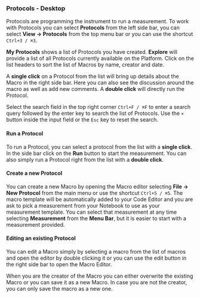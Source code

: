 ### Protocols - Desktop

Protocols are programming the instrument to run a measurement. To work with Protocols you can select **Protocols** from the left side bar, you can select **View -> Protocols** from the top menu bar or you can use the shortcut `Ctrl+3 / ⌘3`.

**My Protocols** shows a list of Protocols you have created. **Explore** will provide a list of all Protocols currently available on the Platform. Click on the list headers to sort the list of Macros by name, creator and date.

A **single click** on a Protocol from the list will bring up details about the Macro in the right side bar. Here you can also see the discussion around the macro as well as add new comments. A **double click** will directly run the Protocol.

Select the search field in the top right corner `Ctrl+F / ⌘F` to enter a search query followed by the enter key to search the list of Protocols. Use the `×` button inside the input field or the `Esc` key to reset the search.

#### Run a Protocol

To run a Protocol, you can select a protocol from the list with a **single click**. In the side bar click on the **Run** button to start the measurement. You can also simply run a Protocol right from the list with a **double click**.

#### Create a new Protocol

You can create a new Macro by opening the Macro editor selecting **File -> New Protocol** from the main menu or use the shortcut `Ctrl+5 / ⌘5`. The macro template will be automatically added to your Code Editor and you are ask to pick a measurement from your Notebook to use as your measurement template. You can select that measurement at any time selecting **Measurement** from the **Menu Bar**, but it is easier to start with a measurement provided.

#### Editing an existing Protocol

You can edit a Macro simply by selecting a macro from the list of macros and open the editor by double clicking it or you can use the edit button in the right side bar to open the Macro Editor.

When you are the creator of the Macro you can either overwrite the existing Macro or you can save it as a new Macro. In case you are not the creator, you can only save the macro as a new one.
